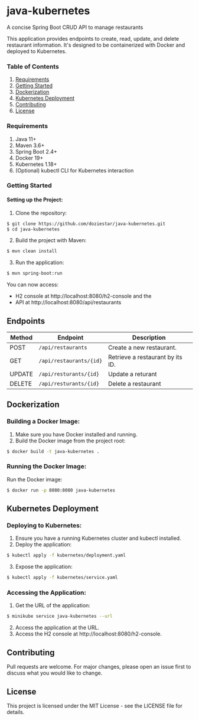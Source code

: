 # java-kubernetes

A concise Spring Boot CRUD API to manage restaurants

This application provides endpoints to create, read, update, and delete restaurant information. It's designed to be containerized with Docker and deployed to Kubernetes.

### Table of Contents
1. [Requirements](#requirements)
2. [Getting Started](#getting-started)
3. [Dockerization](#dockerization)
4. [Kubernetes Deployment](#kubernetes-deployment)
5. [Contributing](#contributing)
6. [License](#license)

### Requirements

1. Java 11+
2. Maven 3.6+
3. Spring Boot 2.4+
4. Docker 19+
5. Kubernetes 1.18+
6. (Optional) kubectl CLI for Kubernetes interaction

### Getting Started

#### Setting up the Project:

1. Clone the repository:
```bash
$ git clone https://github.com/doziestar/java-kubernetes.git
$ cd java-kubernetes

```

2. Build the project with Maven:
```bash
$ mvn clean install
```

3. Run the application:
```bash
$ mvn spring-boot:run
```

You can now access: 
- H2 console at http://localhost:8080/h2-console and the 
- API at http://localhost:8080/api/restaurants

## Endpoints

| Method | Endpoint               | Description            |
|----|------------------------|------------------------|
| POST | `/api/restaurants`     | Create a new restaurant. |
| GET | `/api/restaurants/{id}` | Retrieve a restaurant by its ID. |
| UPDATE |   `/api/resturants/{id}` | Update a returant      |
| DELETE | `/api/resturants/{id}` | Delete a restaurant     |



## Dockerization

### Building a Docker Image:
1. Make sure you have Docker installed and running.
2. Build the Docker image from the project root:
```bash
$ docker build -t java-kubernetes .
```

### Running the Docker Image:
Run the Docker image:
```bash
$ docker run -p 8080:8080 java-kubernetes
```

## Kubernetes Deployment

### Deploying to Kubernetes:
1. Ensure you have a running Kubernetes cluster and kubectl installed.
2. Deploy the application:
```bash
$ kubectl apply -f kubernetes/deployment.yaml
```
3. Expose the application:
```bash
$ kubectl apply -f kubernetes/service.yaml
```

### Accessing the Application:
1. Get the URL of the application:
```bash
$ minikube service java-kubernetes --url
```
2. Access the application at the URL.
3. Access the H2 console at http://localhost:8080/h2-console.

## Contributing

Pull requests are welcome. For major changes, please open an issue first to discuss what you would like to change.

## License

This project is licensed under the MIT License - see the LICENSE file for details.